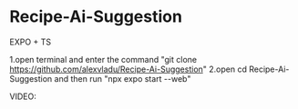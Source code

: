 # Recipe-Ai-Suggestion
EXPO + TS

1.open terminal and enter the command "git clone https://github.com/alexvladu/Recipe-Ai-Suggestion"
2.open cd Recipe-Ai-Suggestion and then run "npx expo start --web"

VIDEO: 
